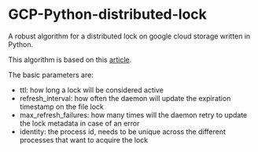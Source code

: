 # GCP-Python-distributed-lock
A robust algorithm for a distributed lock on google cloud storage written in Python.

This algorithm is based on this <a href="https://www.joyfulbikeshedding.com/blog/2021-05-19-robust-distributed-locking-algorithm-based-on-google-cloud-storage.html">article</a>. 

The basic parameters are:
- ttl: how long a lock will be considered active
- refresh_interval: how often the daemon will update the expiration timestamp on the file lock
- max_refresh_failures: how many times will the daemon retry to update the lock metadata in case of an error
- identity: the process id, needs to be unique across the different processes that want to acquire the lock

